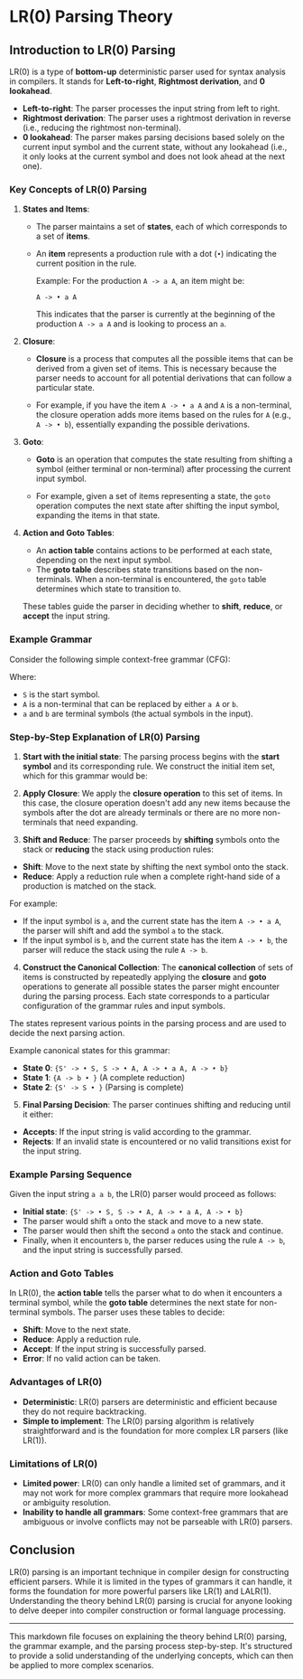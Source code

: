 # LR(0) Parsing Theory

## Introduction to LR(0) Parsing

LR(0) is a type of **bottom-up** deterministic parser used for syntax analysis in compilers. It stands for **Left-to-right**, **Rightmost derivation**, and **0 lookahead**.

- **Left-to-right**: The parser processes the input string from left to right.
- **Rightmost derivation**: The parser uses a rightmost derivation in reverse (i.e., reducing the rightmost non-terminal).
- **0 lookahead**: The parser makes parsing decisions based solely on the current input symbol and the current state, without any lookahead (i.e., it only looks at the current symbol and does not look ahead at the next one).

### Key Concepts of LR(0) Parsing

1. **States and Items**:

   - The parser maintains a set of **states**, each of which corresponds to a set of **items**.
   - An **item** represents a production rule with a dot (`•`) indicating the current position in the rule.

     Example:
     For the production `A -> a A`, an item might be:

     ```
     A -> • a A
     ```

     This indicates that the parser is currently at the beginning of the production `A -> a A` and is looking to process an `a`.

2. **Closure**:

   - **Closure** is a process that computes all the possible items that can be derived from a given set of items. This is necessary because the parser needs to account for all potential derivations that can follow a particular state.

   - For example, if you have the item `A -> • a A` and `A` is a non-terminal, the closure operation adds more items based on the rules for `A` (e.g., `A -> • b`), essentially expanding the possible derivations.

3. **Goto**:

   - **Goto** is an operation that computes the state resulting from shifting a symbol (either terminal or non-terminal) after processing the current input symbol.

   - For example, given a set of items representing a state, the `goto` operation computes the next state after shifting the input symbol, expanding the items in that state.

4. **Action and Goto Tables**:

   - An **action table** contains actions to be performed at each state, depending on the next input symbol.
   - The **goto table** describes state transitions based on the non-terminals. When a non-terminal is encountered, the `goto` table determines which state to transition to.

   These tables guide the parser in deciding whether to **shift**, **reduce**, or **accept** the input string.

### Example Grammar

Consider the following simple context-free grammar (CFG):

Where:

- `S` is the start symbol.
- `A` is a non-terminal that can be replaced by either `a A` or `b`.
- `a` and `b` are terminal symbols (the actual symbols in the input).

### Step-by-Step Explanation of LR(0) Parsing

1. **Start with the initial state**:
   The parsing process begins with the **start symbol** and its corresponding rule. We construct the initial item set, which for this grammar would be:

2. **Apply Closure**:
   We apply the **closure operation** to this set of items. In this case, the closure operation doesn't add any new items because the symbols after the dot are already terminals or there are no more non-terminals that need expanding.

3. **Shift and Reduce**:
   The parser proceeds by **shifting** symbols onto the stack or **reducing** the stack using production rules:

- **Shift**: Move to the next state by shifting the next symbol onto the stack.
- **Reduce**: Apply a reduction rule when a complete right-hand side of a production is matched on the stack.

For example:

- If the input symbol is `a`, and the current state has the item `A -> • a A`, the parser will shift and add the symbol `a` to the stack.
- If the input symbol is `b`, and the current state has the item `A -> • b`, the parser will reduce the stack using the rule `A -> b`.

4. **Construct the Canonical Collection**:
   The **canonical collection** of sets of items is constructed by repeatedly applying the **closure** and **goto** operations to generate all possible states the parser might encounter during the parsing process. Each state corresponds to a particular configuration of the grammar rules and input symbols.

The states represent various points in the parsing process and are used to decide the next parsing action.

Example canonical states for this grammar:

- **State 0**: `{S' -> • S, S -> • A, A -> • a A, A -> • b}`
- **State 1**: `{A -> b • }` (A complete reduction)
- **State 2**: `{S' -> S • }` (Parsing is complete)

5. **Final Parsing Decision**:
   The parser continues shifting and reducing until it either:

- **Accepts**: If the input string is valid according to the grammar.
- **Rejects**: If an invalid state is encountered or no valid transitions exist for the input string.

### Example Parsing Sequence

Given the input string `a a b`, the LR(0) parser would proceed as follows:

- **Initial state**: `{S' -> • S, S -> • A, A -> • a A, A -> • b}`
- The parser would shift `a` onto the stack and move to a new state.
- The parser would then shift the second `a` onto the stack and continue.
- Finally, when it encounters `b`, the parser reduces using the rule `A -> b`, and the input string is successfully parsed.

### Action and Goto Tables

In LR(0), the **action table** tells the parser what to do when it encounters a terminal symbol, while the **goto table** determines the next state for non-terminal symbols. The parser uses these tables to decide:

- **Shift**: Move to the next state.
- **Reduce**: Apply a reduction rule.
- **Accept**: If the input string is successfully parsed.
- **Error**: If no valid action can be taken.

### Advantages of LR(0)

- **Deterministic**: LR(0) parsers are deterministic and efficient because they do not require backtracking.
- **Simple to implement**: The LR(0) parsing algorithm is relatively straightforward and is the foundation for more complex LR parsers (like LR(1)).

### Limitations of LR(0)

- **Limited power**: LR(0) can only handle a limited set of grammars, and it may not work for more complex grammars that require more lookahead or ambiguity resolution.
- **Inability to handle all grammars**: Some context-free grammars that are ambiguous or involve conflicts may not be parseable with LR(0) parsers.

## Conclusion

LR(0) parsing is an important technique in compiler design for constructing efficient parsers. While it is limited in the types of grammars it can handle, it forms the foundation for more powerful parsers like LR(1) and LALR(1). Understanding the theory behind LR(0) parsing is crucial for anyone looking to delve deeper into compiler construction or formal language processing.

---

This markdown file focuses on explaining the theory behind LR(0) parsing, the grammar example, and the parsing process step-by-step. It's structured to provide a solid understanding of the underlying concepts, which can then be applied to more complex scenarios.
